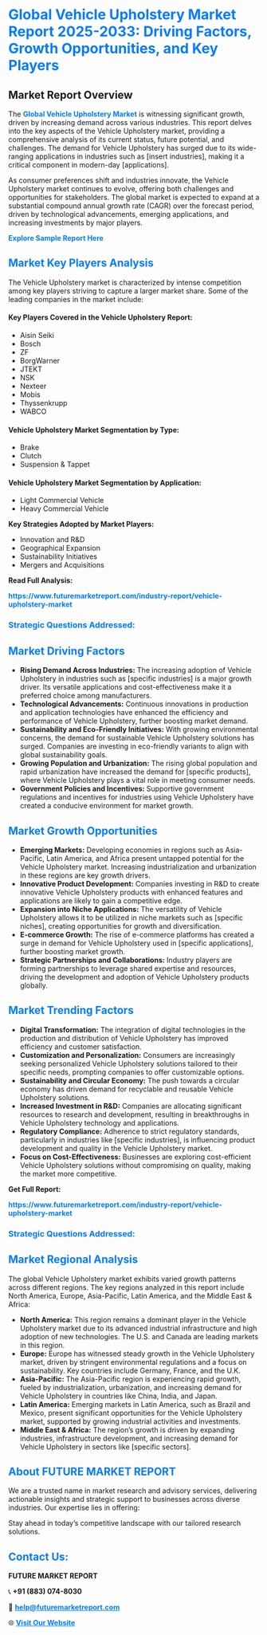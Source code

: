 <h1 style="color: #007BFF;">Global Vehicle Upholstery Market Report 2025-2033: Driving Factors, Growth Opportunities, and Key Players</h1>

<section id="overview">
<h2>Market Report Overview</h2>
<p>The <a href="https://www.futuremarketreport.com/industry-report/vehicle-upholstery-market" style="color: #007BFF; text-decoration: none;"><strong>Global Vehicle Upholstery Market</strong></a> is witnessing significant growth, driven by increasing demand across various industries. This report delves into the key aspects of the Vehicle Upholstery market, providing a comprehensive analysis of its current status, future potential, and challenges. The demand for Vehicle Upholstery has surged due to its wide-ranging applications in industries such as [insert industries], making it a critical component in modern-day [applications].</p>
<p>As consumer preferences shift and industries innovate, the Vehicle Upholstery market continues to evolve, offering both challenges and opportunities for stakeholders. The global market is expected to expand at a substantial compound annual growth rate (CAGR) over the forecast period, driven by technological advancements, emerging applications, and increasing investments by major players.</p>
</section>

<section id="overview">
<p><a href="https://www.futuremarketreport.com/request-sample/reportId=36447" style="color: #007BFF; text-decoration: none;"><strong>Explore Sample Report Here</strong></a></p>
</section>

<section id="key-players">
<h2 style="color: #007BFF;">Market Key Players Analysis</h2>
<p>The Vehicle Upholstery market is characterized by intense competition among key players striving to capture a larger market share. Some of the leading companies in the market include:</p>
<h4>Key Players Covered in the Vehicle Upholstery Report:</h4>
<ul><li>Aisin Seiki</li><li>Bosch</li><li>ZF</li><li>BorgWarner</li><li>JTEKT</li><li>NSK</li><li>Nexteer</li><li>Mobis</li><li>Thyssenkrupp</li><li>WABCO</li></ul>
<h4>Vehicle Upholstery Market Segmentation by Type:</h4>
<ul><li>Brake</li><li>Clutch</li><li>Suspension &amp; Tappet</li></ul>

<h4>Vehicle Upholstery Market Segmentation by Application:</h4>
<ul><li>Light Commercial Vehicle</li><li>Heavy Commercial Vehicle</li></ul>
<p><strong>Key Strategies Adopted by Market Players:</strong></p>
<ul>
<li>Innovation and R&D</li>
<li>Geographical Expansion</li>
<li>Sustainability Initiatives</li>
<li>Mergers and Acquisitions</li>
</ul>
</section>

<section>
<p><strong>Read Full Analysis: </strong></p><a href="https://www.futuremarketreport.com/industry-report/vehicle-upholstery-market" style="color: #007BFF; text-decoration: none;"><strong>https://www.futuremarketreport.com/industry-report/vehicle-upholstery-market</strong></a>
<h3 style="color: #007BFF;">Strategic Questions Addressed:</h3>
</section>

<section id="driving-factors">
<h2 style="color: #007BFF;">Market Driving Factors</h2>
<ul>
<li><strong>Rising Demand Across Industries:</strong> The increasing adoption of Vehicle Upholstery in industries such as [specific industries] is a major growth driver. Its versatile applications and cost-effectiveness make it a preferred choice among manufacturers.</li>
<li><strong>Technological Advancements:</strong> Continuous innovations in production and application technologies have enhanced the efficiency and performance of Vehicle Upholstery, further boosting market demand.</li>
<li><strong>Sustainability and Eco-Friendly Initiatives:</strong> With growing environmental concerns, the demand for sustainable Vehicle Upholstery solutions has surged. Companies are investing in eco-friendly variants to align with global sustainability goals.</li>
<li><strong>Growing Population and Urbanization:</strong> The rising global population and rapid urbanization have increased the demand for [specific products], where Vehicle Upholstery plays a vital role in meeting consumer needs.</li>
<li><strong>Government Policies and Incentives:</strong> Supportive government regulations and incentives for industries using Vehicle Upholstery have created a conducive environment for market growth.</li>
</ul>
</section>

<section id="growth-opportunities">
<h2 style="color: #007BFF;">Market Growth Opportunities</h2>
<ul>
<li><strong>Emerging Markets:</strong> Developing economies in regions such as Asia-Pacific, Latin America, and Africa present untapped potential for the Vehicle Upholstery market. Increasing industrialization and urbanization in these regions are key growth drivers.</li>
<li><strong>Innovative Product Development:</strong> Companies investing in R&D to create innovative Vehicle Upholstery products with enhanced features and applications are likely to gain a competitive edge.</li>
<li><strong>Expansion into Niche Applications:</strong> The versatility of Vehicle Upholstery allows it to be utilized in niche markets such as [specific niches], creating opportunities for growth and diversification.</li>
<li><strong>E-commerce Growth:</strong> The rise of e-commerce platforms has created a surge in demand for Vehicle Upholstery used in [specific applications], further boosting market growth.</li>
<li><strong>Strategic Partnerships and Collaborations:</strong> Industry players are forming partnerships to leverage shared expertise and resources, driving the development and adoption of Vehicle Upholstery products globally.</li>
</ul>
</section>

<section id="trending-factors">
<h2 style="color: #007BFF;">Market Trending Factors</h2>
<ul>
<li><strong>Digital Transformation:</strong> The integration of digital technologies in the production and distribution of Vehicle Upholstery has improved efficiency and customer satisfaction.</li>
<li><strong>Customization and Personalization:</strong> Consumers are increasingly seeking personalized Vehicle Upholstery solutions tailored to their specific needs, prompting companies to offer customizable options.</li>
<li><strong>Sustainability and Circular Economy:</strong> The push towards a circular economy has driven demand for recyclable and reusable Vehicle Upholstery solutions.</li>
<li><strong>Increased Investment in R&D:</strong> Companies are allocating significant resources to research and development, resulting in breakthroughs in Vehicle Upholstery technology and applications.</li>
<li><strong>Regulatory Compliance:</strong> Adherence to strict regulatory standards, particularly in industries like [specific industries], is influencing product development and quality in the Vehicle Upholstery market.</li>
<li><strong>Focus on Cost-Effectiveness:</strong> Businesses are exploring cost-efficient Vehicle Upholstery solutions without compromising on quality, making the market more competitive.</li>
</ul>
</section>

<section>
<p><strong>Get Full Report: </strong></p><a href="https://www.futuremarketreport.com/industry-report/vehicle-upholstery-market" style="color: #007BFF; text-decoration: none;"><strong>https://www.futuremarketreport.com/industry-report/vehicle-upholstery-market</strong></a>
<h3 style="color: #007BFF;">Strategic Questions Addressed:</h3>
</section>


<section id="regional-analysis">
<h2 style="color: #007BFF;">Market Regional Analysis</h2>
<p>The global Vehicle Upholstery market exhibits varied growth patterns across different regions. The key regions analyzed in this report include North America, Europe, Asia-Pacific, Latin America, and the Middle East & Africa:</p>
<ul>
<li><strong>North America:</strong> This region remains a dominant player in the Vehicle Upholstery market due to its advanced industrial infrastructure and high adoption of new technologies. The U.S. and Canada are leading markets in this region.</li>
<li><strong>Europe:</strong> Europe has witnessed steady growth in the Vehicle Upholstery market, driven by stringent environmental regulations and a focus on sustainability. Key countries include Germany, France, and the U.K.</li>
<li><strong>Asia-Pacific:</strong> The Asia-Pacific region is experiencing rapid growth, fueled by industrialization, urbanization, and increasing demand for Vehicle Upholstery in countries like China, India, and Japan.</li>
<li><strong>Latin America:</strong> Emerging markets in Latin America, such as Brazil and Mexico, present significant opportunities for the Vehicle Upholstery market, supported by growing industrial activities and investments.</li>
<li><strong>Middle East & Africa:</strong> The region’s growth is driven by expanding industries, infrastructure development, and increasing demand for Vehicle Upholstery in sectors like [specific sectors].</li>
</ul>
</section>

<footer>
<h2 style="color: #007BFF;">About FUTURE MARKET REPORT</h2>
<p>We are a trusted name in market research and advisory services, delivering actionable insights and strategic support to businesses across diverse industries. Our expertise lies in offering:</p>

<p>Stay ahead in today’s competitive landscape with our tailored research solutions.</p>

<h2 style="color: #007BFF;">Contact Us:</h2>
<p><strong>FUTURE MARKET REPORT</strong></p>
<p>📞 <strong>+91 (883) 074-8030</strong></p>
<p>📧 <strong><a href="mailto:help@futuremarketreport.com" style="color: #007BFF;">help@futuremarketreport.com</a></strong></p>
<p>🌐 <strong><a href="https://www.futuremarketreport.com/" style="color: #007BFF;">Visit Our Website</a></strong></p>
</footer>